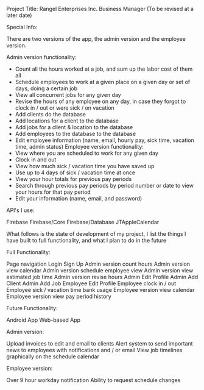 Project Title: Rangel Enterprises Inc. Business Manager
   (To be revised at a later date)

Special Info:

There are two versions of the app, the admin version and the employee version.

Admin version functionality:
   - Count all the hours worked at a job, and sum up the labor cost of them all
   - Schedule employees to work at a given place on a given day or set of days, doing a certain job
   - View all concurrent jobs for any given day
   - Revise the hours of any employee on any day, in case they forgot to clock in / out or were sick / on vacation
   - Add clients do the database
   - Add locations for a client to the database
   - Add jobs for a client & location to the database
   - Add employees to the database to the database
   - Edit employee information (name, email, hourly pay, sick time, vacation time, admin status)
Employee version functionality:
   - View where you are scheduled to work for any given day
   - Clock in and out
   - View how much sick / vacation time you have saved up
   - Use up to 4 days of sick / vacation time at once
   - View your hour totals for previous pay periods
   - Search through previous pay periods by period number or date to view your hours for that pay period
   - Edit your information (name, email, and password)


API's I use:

Firebase
Firebase/Core
Firebase/Database
JTAppleCalendar

What follows is the state of development of my project, I list the things I have built to full functionality, and what I plan to do in the future


Full Functionality:

Page navigation
Login
Sign Up
Admin version count hours
Admin version view calendar
Admin version schedule employee view
Admin version view estimated job time
Admin version revise hours
Admin Edit Profile
Admin Add Client
Admin Add Job
Employee Edit Profile
Employee clock in / out
Employee sick / vacation time bank usage
Employee version view calendar
Employee version view pay period history


Future Functionality:

Android App
Web-based App

Admin version:

Upload invoices to edit and email to clients
Alert system to send important news to employees with notifications and / or email
View job timelines graphically on the schedule calendar

Employee version:

Over 9 hour workday notification
Ability to request schedule changes

